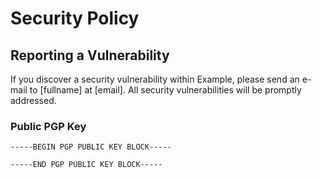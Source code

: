 # Security Policy

## Reporting a Vulnerability

If you discover a security vulnerability within Example, please send an e-mail
to [fullname] at [email]. All security vulnerabilities will be promptly
addressed.

### Public PGP Key

```asc
-----BEGIN PGP PUBLIC KEY BLOCK-----

-----END PGP PUBLIC KEY BLOCK-----
```
